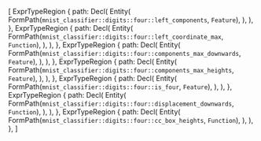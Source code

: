 [
    ExprTypeRegion {
        path: Decl(
            Entity(
                FormPath(`mnist_classifier::digits::four::left_components`, `Feature`),
            ),
        ),
    },
    ExprTypeRegion {
        path: Decl(
            Entity(
                FormPath(`mnist_classifier::digits::four::left_coordinate_max`, `Function`),
            ),
        ),
    },
    ExprTypeRegion {
        path: Decl(
            Entity(
                FormPath(`mnist_classifier::digits::four::components_max_downwards`, `Feature`),
            ),
        ),
    },
    ExprTypeRegion {
        path: Decl(
            Entity(
                FormPath(`mnist_classifier::digits::four::components_max_heights`, `Feature`),
            ),
        ),
    },
    ExprTypeRegion {
        path: Decl(
            Entity(
                FormPath(`mnist_classifier::digits::four::is_four`, `Feature`),
            ),
        ),
    },
    ExprTypeRegion {
        path: Decl(
            Entity(
                FormPath(`mnist_classifier::digits::four::displacement_downwards`, `Function`),
            ),
        ),
    },
    ExprTypeRegion {
        path: Decl(
            Entity(
                FormPath(`mnist_classifier::digits::four::cc_box_heights`, `Function`),
            ),
        ),
    },
]